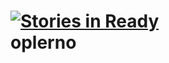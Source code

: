[![Stories in Ready](https://badge.waffle.io/webhat/oplerno.png?label=ready)](https://waffle.io/webhat/oplerno)  
oplerno
=======
